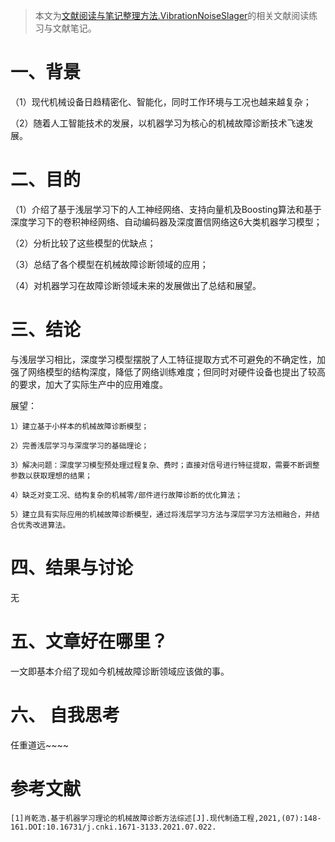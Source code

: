 > 本文为[文献阅读与笔记整理方法.VibrationNoiseSlager](https://github.com/VibrationNoiseSlager/Electromechanical-fault-diagnosis-learning-section/blob/main/%E5%A6%82%E4%BD%95%E8%BF%9B%E8%A1%8C%E5%AD%A6%E6%9C%AF%E7%A7%91%E7%A0%94%EF%BC%9F/%E6%96%87%E7%8C%AE%E9%98%85%E8%AF%BB%E4%B8%8E%E7%AC%94%E8%AE%B0%E6%95%B4%E7%90%86%E6%96%B9%E6%B3%95.md)的相关文献阅读练习与文献笔记。  



# 一、背景

（1）现代机械设备日趋精密化、智能化，同时工作环境与工况也越来越复杂；

（2）随着人工智能技术的发展，以机器学习为核心的机械故障诊断技术飞速发展。

# 二、目的

（1）介绍了基于浅层学习下的人工神经网络、支持向量机及Boosting算法和基于深度学习下的卷积神经网络、自动编码器及深度置信网络这6大类机器学习模型；

（2）分析比较了这些模型的优缺点；

（3）总结了各个模型在机械故障诊断领域的应用；

（4）对机器学习在故障诊断领域未来的发展做出了总结和展望。

# 三、结论

​        与浅层学习相比，深度学习模型摆脱了人工特征提取方式不可避免的不确定性，加强了网络模型的结构深度，降低了网络训练难度；但同时对硬件设备也提出了较高的要求，加大了实际生产中的应用难度。

展望：

```
1）建立基于小样本的机械故障诊断模型；

2）完善浅层学习与深度学习的基础理论；

3）解决问题：深度学习模型预处理过程复杂、费时；直接对信号进行特征提取，需要不断调整参数以获取理想的结果；

4）缺乏对变工况、结构复杂的机械零/部件进行故障诊断的优化算法；

5）建立具有实际应用的机械故障诊断模型，通过将浅层学习方法与深层学习方法相融合，并结合优秀改进算法。
```



# 四、结果与讨论

无

# 五、文章好在哪里？

一文即基本介绍了现如今机械故障诊断领域应该做的事。

# 六、 自我思考

任重道远~~~~

# 参考文献

```
[1]肖乾浩.基于机器学习理论的机械故障诊断方法综述[J].现代制造工程,2021,(07):148-161.DOI:10.16731/j.cnki.1671-3133.2021.07.022.
```




